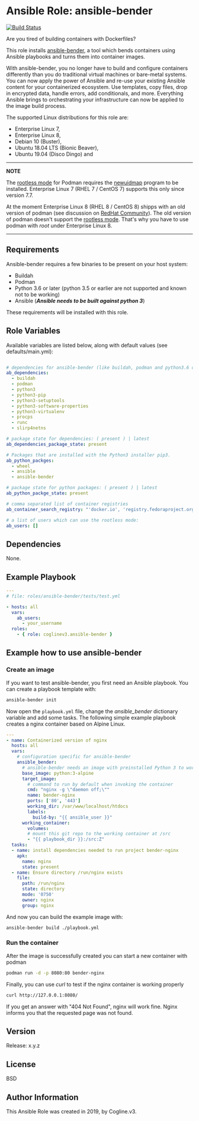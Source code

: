 # Ansible Role: ansible-bender

[![Build Status](https://travis-ci.org/coglinev3/ansible-bender.svg?branch=master)](https://travis-ci.org/coglinev3/ansible-bender)

Are you tired of building containers with Dockerfiles?

This role installs [ansible-bender](https://github.com/TomasTomecek/ansible-bender),
a tool which bends containers using Ansible playbooks and turns them into
container images.

With ansible-bender, you no longer have to build and configure containers
differently than you do traditional virtual machines or bare-metal systems.
You can now apply the power of Ansible and re-use your existing Ansible
content for your containerized ecosystem. Use templates, copy files, drop in
encrypted data, handle errors, add conditionals, and more. Everything Ansible
brings to orchestrating your infrastructure can now be applied to the image
build process.

The supported Linux distributions for this role are:
* Enterprise Linux 7,
* Enterprise Linux 8, 
* Debian 10 (Buster),
* Ubuntu 18.04 LTS (Bionic Beaver),
* Ubuntu 19.04 (Disco Dingo) and


---
**ΝOTE**

The [rootless mode](https://github.com/containers/libpod/blob/master/README.md#rootless)
for Podman requires the [newuidmap](https://github.com/containers/libpod/blob/master/troubleshooting.md#9-newuidmap-missing-when-running-rootless-podman-commands)
program to be installed. Enterprise Linux 7 (RHEL 7 / CentOS 7) supports this
only since version 7.7.

At the moment Enterprise Linux 8 (RHEL 8 / CentOS 8) shipps with an old version
of podman (see discussion on [RedHat Community](https://access.redhat.com/discussions/4288731 "RHEL 8.0 - latest version of Podman")).
The old version of podman doesn't support the [rootless mode](https://github.com/containers/libpod#Rootless "rootless mode").
That's why you have to use podman with *root* under Enterprise Linux 8.

---


## Requirements

Ansible-bender requires a few binaries to be present on your host system:

* Buildah
* Podman
* Python 3.6 or later (python 3.5 or earlier are not supported and known not to be working)
* Ansible (***Ansible needs to be built against python 3***)

These requirements will be installed with this role.

## Role Variables

Available variables are listed below, along with default values
(see defaults/main.yml):

```yml

# dependencies for ansible-bender (like buildah, podman and python3.6 or higher)
ab_dependencies:
  - buildah
  - podman
  - python3
  - python3-pip
  - python3-setuptools
  - python3-software-properties
  - python3-virtualenv
  - procps
  - runc
  - slirp4netns

# package state for dependencies: ( present ) | latest 
ab_dependencies_package_state: present

# Packages that are installed with the Python3 installer pip3.
ab_python_packges:
  - wheel
  - ansible
  - ansible-bender

# package state for python packages: ( present ) | latest
ab_python_packge_state: present

# comma separated list of container registries
ab_container_search_registry: "'docker.io', 'registry.fedoraproject.org', 'quay.io', 'registry.access.redhat.com', 'registry.centos.org'"

# a list of users which can use the rootless mode:
ab_users: []
```

## Dependencies

None.

## Example Playbook

```yml
---
# file: roles/ansible-bender/tests/test.yml

- hosts: all
  vars:
    ab_users:
      - your_username
  roles:
    - { role: coglinev3.ansible-bender }
```

## Example how to use ansible-bender

### Create an image

If you want to test ansible-bender, you first need an Ansible playbook.
You can create a playbook template with:

```sh
ansible-bender init
```

Now open the `playbook.yml` file, change the *ansible_bender* dictionary
variable and add some tasks. The following simple example playbook creates a
nginx container based on Alpine Linux.

```yml
---
- name: Containerized version of nginx
  hosts: all
  vars:
    # configuration specific for ansible-bender
    ansible_bender:
      # ansible-bender needs an image with preinstalled Python 3 to work
      base_image: python:3-alpine
      target_image:
        # command to run by default when invoking the container
        cmd: "nginx -g \"daemon off;\""
        name: bender-nginx
        ports: ['80', '443']
        working_dir: /var/www/localhost/htdocs
        labels:
          build-by: "{{ ansible_user }}"
      working_container:
        volumes:
        # mount this git repo to the working container at /src
        - "{{ playbook_dir }}:/src:Z"
  tasks:
  - name: install dependencies needed to run project bender-nginx
    apk:
      name: nginx
      state: present
  - name: Ensure directory /run/nginx exists
    file:
      path: /run/nginx
      state: directory
      mode: '0750'
      owner: nginx
      group: nginx
```

And now you can build the example image with:

```sh
ansible-bender build ./playbook.yml
```

### Run the container

After the image is successfully created you can start a new container with
podman

```sh
podman run -d -p 8080:80 bender-nginx
```

Finally, you can use *curl* to test if the nginx container is working properly

```sh
curl http://127.0.0.1:8080/ 
```
If you get an answer with "404 Not Found", nginx will work fine. Nginx informs
you that the requested page was not found.

## Version

Release: x.y.z

## License

BSD

## Author Information

This Ansible Role was created in 2019, by Cogline.v3.
